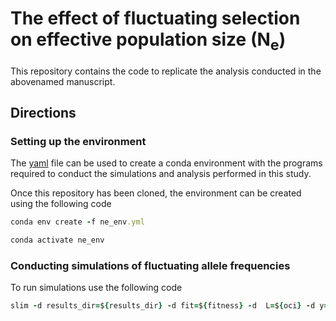 # The effect of fluctuating selection on effective population size (N<sub>e</sub>)
This repository contains the code to replicate the analysis conducted in the abovenamed manuscript. 

## Directions

### Setting up the environment
The [yaml](ne_env.yml) file can be used to create a conda environment with the programs required to conduct the simulations and analysis performed in this study.

Once this repository has been cloned, the environment can be created using the following code

```ruby
conda env create -f ne_env.yml

conda activate ne_env
```

### Conducting simulations of fluctuating allele frequencies

To run simulations use the following code 

```ruby
slim -d results_dir=${results_dir} -d fit=${fitness} -d  L=${oci} -d y=${epistasis} -d rep=${rep} ~/FluctuatingSelectionNe/timeseries_Ne_short.slim
```

